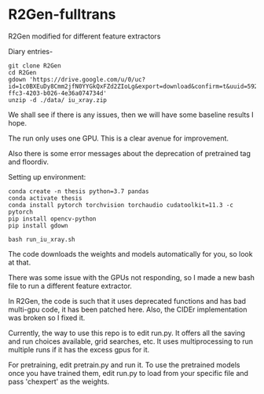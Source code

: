 # R2Gen-fulltrans
R2Gen modified for different feature extractors

Diary entries-
```shell
git clone R2Gen
cd R2Gen
gdown 'https://drive.google.com/u/0/uc?id=1c0BXEuDy8Cmm2jfN0YYGkQxFZd2ZIoLg&export=download&confirm=t&uuid=5926bb3d-ffc3-4203-b026-4e36a074734d'
unzip -d ./data/ iu_xray.zip

```
We shall see if there is any issues, then we will have some baseline results I hope.

The run only uses one GPU. This is a clear avenue for improvement.

Also there is some error messages about the deprecation of pretrained tag and floordiv.

Setting up environment:
```shell
conda create -n thesis python=3.7 pandas
conda activate thesis
conda install pytorch torchvision torchaudio cudatoolkit=11.3 -c pytorch
pip install opencv-python
pip install gdown

bash run_iu_xray.sh
```

The code downloads the weights and models automatically for you, so look at that.

There was some issue with the GPUs not responding, so I made a new bash file to run a different feature extractor.

In R2Gen, the code is such that it uses deprecated functions and has bad multi-gpu code, it has been patched here. Also, the CIDEr implementation was broken so I fixed it.


Currently, the way to use this repo is to edit run.py. It offers all the saving and run choices available, grid searches, etc. It uses multiprocessing to run multiple runs if it has the excess gpus for it.

For pretraining, edit pretrain.py and run it. To use the pretrained models once you have trained them, edit run.py to load from your specific file and pass 'chexpert' as the weights.
